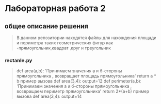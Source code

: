 # Лабораторная работа 2
## общее описание решения
> В данном репозитории находятся файлы для нахождения площади и периметра таких геометрических фигур как -прямоугольник,квадрат ,круг и треугольник
### rectanle.py
>def area(a,b):
'Принимаем значения а и б-стороны прямоугольника , возвращает площадь прямоугольника'
    return a * b
>пример вызова
>def area(3,4):
output=12
def perimeter(a,b):
'Принимаем значения а и б-стороны прямоугольника , возвращаем периметр прямоугольника'
    return 2*(a+b)
>пример вызова
>def area(3,4):
output=14
